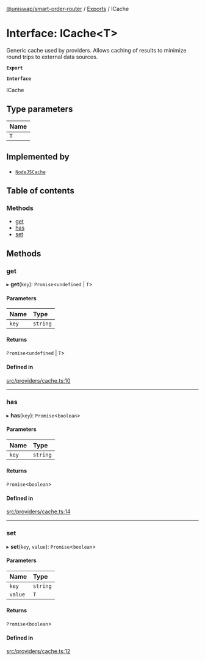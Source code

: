[@uniswap/smart-order-router](../README.md) / [Exports](../modules.md) / ICache

# Interface: ICache<T\>

Generic cache used by providers. Allows caching of results to minimize
round trips to external data sources.

**`Export`**

**`Interface`**

ICache

## Type parameters

| Name |
| :------ |
| `T` |

## Implemented by

- [`NodeJSCache`](../classes/NodeJSCache.md)

## Table of contents

### Methods

- [get](ICache.md#get)
- [has](ICache.md#has)
- [set](ICache.md#set)

## Methods

### get

▸ **get**(`key`): `Promise`<`undefined` \| `T`\>

#### Parameters

| Name | Type |
| :------ | :------ |
| `key` | `string` |

#### Returns

`Promise`<`undefined` \| `T`\>

#### Defined in

[src/providers/cache.ts:10](https://github.com/Uniswap/smart-order-router/blob/10190c3/src/providers/cache.ts#L10)

___

### has

▸ **has**(`key`): `Promise`<`boolean`\>

#### Parameters

| Name | Type |
| :------ | :------ |
| `key` | `string` |

#### Returns

`Promise`<`boolean`\>

#### Defined in

[src/providers/cache.ts:14](https://github.com/Uniswap/smart-order-router/blob/10190c3/src/providers/cache.ts#L14)

___

### set

▸ **set**(`key`, `value`): `Promise`<`boolean`\>

#### Parameters

| Name | Type |
| :------ | :------ |
| `key` | `string` |
| `value` | `T` |

#### Returns

`Promise`<`boolean`\>

#### Defined in

[src/providers/cache.ts:12](https://github.com/Uniswap/smart-order-router/blob/10190c3/src/providers/cache.ts#L12)
